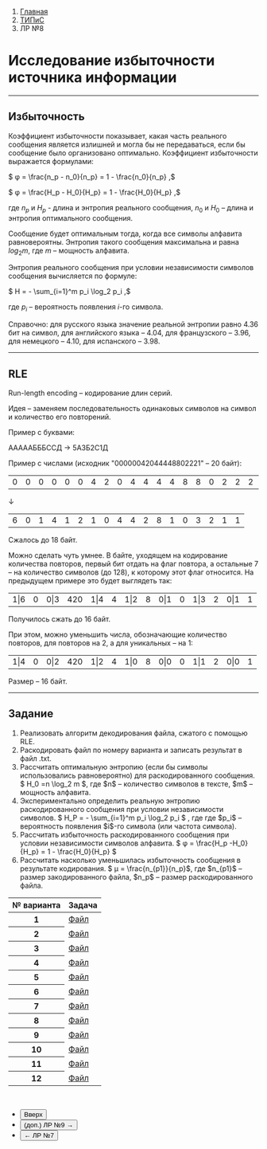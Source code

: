 <ol class="breadcrumb">
  <li class="breadcrumb-item"><a href="{{ site.baseurl }}">Главная</a></li>
  <li class="breadcrumb-item"><a href="{{ site.baseurl }}/TIPiS/index.html">ТИПиС</a></li>
  <li class="breadcrumb-item active">ЛР №8</li>
</ol>

<nav>
  <ul></ul>
</nav>

# Исследование избыточности источника информации

___

## Избыточность 

Коэффициент избыточности показывает, какая часть реального сообщения является излишней и могла бы не передаваться, если бы сообщение было организовано оптимально. Коэффициент избыточности выражается формулами: 

$ φ = \frac{n_p - n_0}{n_p} = 1 - \frac{n_0}{n_p} ,$

$ φ = \frac{H_p - H_0}{H_p} = 1 - \frac{H_0}{H_p} ,$

где $n_p$ и $H_p$ - длина и энтропия реального сообщения, $n_0$ и $H_0$ – длина и энтропия оптимального сообщения.

Сообщение будет оптимальным тогда, когда все символы алфавита равновероятны.
Энтропия такого сообщения максимальна и равна $log_2m$, где $m$ – мощность алфавита.

Энтропия реального сообщения при условии независимости символов сообщения вычисляется по формуле:

$ H = - \sum_{i=1}^m p_i \log_2 p_i ,$

где $p_i$ – вероятность появления $i$-го символа. 

Справочно: для русского языка значение реальной энтропии равно 4.36 бит на символ, для английского языка – 4.04, для французского – 3.96, для немецкого – 4.10, для испанского – 3.98.

___

## RLE

Run-length encoding – кодирование длин серий.

Идея – заменяем последовательность одинаковых символов на символ и количество его повторений.

Пример с буквами:

АААААБББССД → 5А3Б2С1Д

Пример с числами (исходник "00000042044448802221" – 20 байт):

<div class="table-responsive">
<table class="table table-bordered">
  <tbody>
    <td>0</td>
    <td>0</td>
    <td>0</td>
    <td>0</td>
    <td>0</td>
    <td>0</td>
    <td>4</td>
    <td>2</td>
    <td>0</td>
    <td>4</td>
    <td>4</td>
    <td>4</td>
    <td>4</td>
    <td>8</td>
    <td>8</td>
    <td>0</td>
    <td>2</td>
    <td>2</td>
    <td>2</td>
    <td>1</td>
  </tbody>
</table>
</div>

↓

<div class="table-responsive">
<table class="table table-bordered">
  <tbody>
    <td>6</td>
    <td>0</td>
    <td>1</td>
    <td>4</td>
    <td>1</td>
    <td>2</td>
    <td>1</td>
    <td>0</td>
    <td>4</td>
    <td>4</td>
    <td>2</td>
    <td>8</td>
    <td>1</td>
    <td>0</td>
    <td>3</td>
    <td>2</td>
    <td>1</td>
    <td>1</td>
  </tbody>
</table>
</div>

Сжалось до 18 байт.

Можно сделать чуть умнее. В байте, уходящем на кодирование количества повторов, первый бит отдать на флаг повтора, а остальные 7 – на количество символов (до 128), к которому этот флаг относится. На предыдущем примере это будет выглядеть так:

<div class="table-responsive">
<table class="table table-bordered">
  <tbody>
    <td>1|6</td>
    <td>0</td>
    <td>0|3</td>
    <td>420</td>
    <td>1|4</td>
    <td>4</td>
    <td>1|2</td>
    <td>8</td>
    <td>0|1</td>
    <td>0</td>
    <td>1|3</td>
    <td>2</td>
    <td>0|1</td>
    <td>1</td>
  </tbody>
</table>
</div>

Получилось сжать до 16 байт.

При этом, можно уменьшить числа, обозначающие количество повторов, для повторов на 2, а для уникальных – на 1:

<div class="table-responsive">
<table class="table table-bordered">
  <tbody>
    <td>1|4</td>
    <td>0</td>
    <td>0|2</td>
    <td>420</td>
    <td>1|2</td>
    <td>4</td>
    <td>1|0</td>
    <td>8</td>
    <td>0|0</td>
    <td>0</td>
    <td>1|1</td>
    <td>2</td>
    <td>0|0</td>
    <td>1</td>
  </tbody>
</table>
</div>

Размер – 16 байт.

___

## Задание

<ol>
  <li>Реализовать алгоритм декодирования файла, сжатого с помощью RLE.</li>
  <li>Раскодировать файл по номеру варианта и записать результат в файл .txt.</li>
  <li>Рассчитать оптимальную энтропию (если бы символы использовались равновероятно) для раскодированного сообщения.
  $ H_0  =n \log_2  m $, где $n$ – количество символов в тексте, $m$ – мощность алфавита.
  </li>
  <li>Экспериментально определить реальную энтропию раскодированного сообщения при условии независимости символов.
  $ H_P  = - \sum_{i=1}^m p_i \log_2 p_i $ , где где $p_i$ – вероятность появления $i$-го символа (или частота символа). 
  </li>
  <li>Рассчитать избыточность раскодированного сообщения при условии независимости символов алфавита.
  $ φ = \frac{H_p -H_0}{H_p} = 1 - \frac{H_0}{H_p}  $
  </li>
  <li>Рассчитать насколько уменьшилась избыточность сообщения в результате кодирования. 
  $ μ = \frac{n_{p1}}{n_p}$, где $n_{p1}$ – размер закодированного файла, $n_p$ – размер раскодированного файла.
  </li>
</ol>

<table class="table table-hover">
   <thead>
     <tr>
       <th scope="col">№ варианта</th>
       <th scope="col">Задача</th>
     </tr>
   </thead>
   <tbody>
     <tr class="table-active">
       <th scope="row">1</th>
       <td><a href="{{ site.baseurl }}/files/TIPiS/rle1.bin">Файл</a></td>
     </tr>
     <tr class="table-primary">
       <th scope="row">2</th>
       <td><a class="link-dark" href="{{ site.baseurl }}/files/TIPiS/rle2.bin">Файл</a></td>
     </tr>
     <tr class="table-active">
       <th scope="row">3</th>
       <td><a href="{{ site.baseurl }}/files/TIPiS/rle3.bin">Файл</a></td>
     </tr>
     <tr class="table-primary">
       <th scope="row">4</th>
       <td><a class="link-dark" href="{{ site.baseurl }}/files/TIPiS/rle4.bin">Файл</a></td>
     </tr>
     <tr class="table-active">
       <th scope="row">5</th>
       <td><a href="{{ site.baseurl }}/files/TIPiS/rle5.bin">Файл</a></td>
     </tr>
     <tr class="table-primary">
       <th scope="row">6</th>
       <td><a class="link-dark" href="{{ site.baseurl }}/files/TIPiS/rle6.bin">Файл</a></td>
     </tr>
     <tr class="table-active">
       <th scope="row">7</th>
       <td><a href="{{ site.baseurl }}/files/TIPiS/rle7.bin">Файл</a></td>
     </tr>
     <tr class="table-primary">
       <th scope="row">8</th>
       <td><a class="link-dark" href="{{ site.baseurl }}/files/TIPiS/rle8.bin">Файл</a></td>
     </tr>
     <tr class="table-active">
       <th scope="row">9</th>
       <td><a href="{{ site.baseurl }}/files/TIPiS/rle9.bin">Файл</a></td>
     </tr>
     <tr class="table-primary">
       <th scope="row">10</th>
       <td><a class="link-dark" href="{{ site.baseurl }}/files/TIPiS/rle10.bin">Файл</a></td>
     </tr>
     <tr class="table-active">
       <th scope="row">11</th>
       <td><a href="{{ site.baseurl }}/files/TIPiS/rle11.bin">Файл</a></td>
     </tr>
     <tr class="table-primary">
       <th scope="row">12</th>
       <td><a class="link-dark" href="{{ site.baseurl }}/files/TIPiS/rle12.bin">Файл</a></td>
     </tr>
    </tbody>
</table>

<br>

<div class="row">
  <div class="col-lg-12">
   <ul class="list-unstyled">
     <li class="float-end">
       <button type="button" class="btn btn-outline-primary" onclick="window.location.href='#исследование-избыточности-источника-информации';">Вверх</button>
     </li>
     <li  class="float-end">
       <button type="button" class="btn btn-primary" onclick="window.location.href='{{ site.baseurl }}/TIPiS/labs/lab9.html';">(доп.) ЛР №9 →</button>
     </li>
     <li>
       <button type="button" class="btn btn-primary" onclick="window.location.href='{{ site.baseurl }}/TIPiS/labs/lab7.html';">← ЛР №7</button>
     </li>
   </ul>
  </div>
</div>